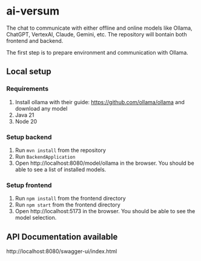 # ai-versum

The chat to communicate with either offline and online models like Ollama, ChatGPT, VertexAI, Claude, Gemini, etc.
The repository will bontain both frontend and backend. 

The first step is to prepare environment and communication with Ollama.

## Local setup
### Requirements
1. Install ollama with their guide: https://github.com/ollama/ollama and download any model
2. Java 21
3. Node 20

### Setup backend
1. Run `mvn install` from the repository
2. Run `BackendApplication`
3. Open http://localhost:8080/model/ollama in the browser. You should be able to see a list of installed models.

### Setup frontend
1. Run `npm install` from the frontend directory
2. Run `npm start` from the frontend directory
3. Open http://localhost:5173 in the browser. You should be able to see the model selection.

## API Documentation available
http://localhost:8080/swagger-ui/index.html